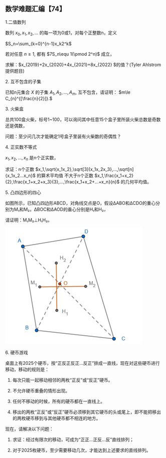 ## 数学难题汇编【74】

1.二值数列

数列 $x_0,x_1,x_2,...$ 的每一项为0或1，对每个正整数n，定义

$S_n=\sum_{k=0}^{n-1}x_k2^k$

若对任意 $n\ge1,$ 都有 $7S_n\equ 1(\pmod 2^n)$ 成立，

求解：$x_{2019}+2x_{2020}+4x_{2021}+8x_{2022} $的值？(Tyler Ahlstrom提供题目)

2. 互不包含的子集

已知n元集合 $X$ 的子集 $A_1,A_2,...,A_m,$ 互不包含，请证明： $m\le C_{n}^{[\frac{n}{2}]}.$


3. 火柴盒

总共100盒火柴，标号1~100，可以询问其中任意15个盒子里所装火柴总数是奇数还是偶数，

问题：至少问几次才能确定1号盒子里装有火柴数的奇偶性？

4. 正实数不等式

$x_1,x_2,...,x_n$ 是n个正实数，

求证：n个正数 $x_1,\sqrt{x_1x_2},\sqrt[3]{x_1x_2x_3},...,\sqrt[n]{x_1x_2...x_n}$ 的算术平均值
不大于n个正数 $x_1,\frac{x_1+x_2}{2},\frac{x_1+x_2+x_3}{3},...,\frac{x_1+x_2+...+x_n}{n}$ 的几何平均值。

5. 凸四边形的四心

如图所示，已知凸四边形ABCD，对角线交点是O，假设ΔABO和ΔCDO的重心分别为M₁和M₂，ΔBOC和ΔAOD的垂心分别是H₁和H₂，

请证明：M₁M₂⊥H₁H₂。

![图](/pics/p108-5.png)

6. 硬币游戏

桌面上有2025个硬币，按“正反正反正...反正”排成一直线，现在对这些硬币进行移动，移动的规则是：

1. 每次只能一起移动相邻的两枚“正反”或“反正”硬币。

2. 不允许硬币重叠的情形出现。

3. 任何不移动的时候，所有的硬币都在一直线上。

4. 移出的两枚“正反”或“反正”硬币必须移到其它硬币的头或尾上，即不能把移出的两枚硬币移到与其他硬币都不相连的地方。

现在，请解决以下问题：

1. 求证：经过有限次的移动，可成为“正正...正反...反”直线排列；

2. 对于2025枚硬币，至少需要移动几次，才能达到上述要求的直线排列。
